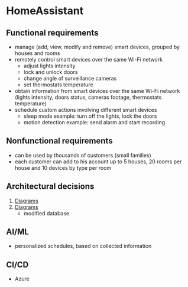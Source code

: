 # HomeAssistant
## Functional requirements
 - manage (add, view, modify and remove) smart devices, grouped by houses and rooms  
 - remotely control smart devices over the same Wi-Fi network  
	- adjust lights intensity  
	- lock and unlock doors  
	- change angle of surveillance cameras  
	- set thermostats temperature  
 - obtain information from smart devices over the same Wi-Fi network (lights intensity, doors status, cameras footage, thermostats temperature)  
 - schedule custom actions involving different smart devices  
	 - sleep mode example: turn off the lights, lock the doors  
	 - motion detection example: send alarm and start recording
## Nonfunctional requirements
- can be used by thousands of customers (small families)  
- each customer can add to his account up to 5 houses, 20 rooms per house and 10 devices by type per room
## Architectural decisions
1. [Diagrams](https://github.com/georgiana-ojoc/HomeAssistant/tree/documentation/Diagrams/1)
2. [Diagrams](https://github.com/georgiana-ojoc/HomeAssistant/tree/documentation/Diagrams/2)
	- modified database
## AI/ML
 - personalized schedules, based on collected information
## CI/CD
 - Azure
